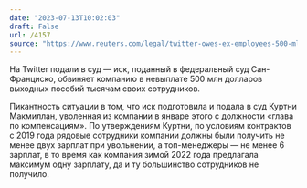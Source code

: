 ```yaml
---
date: "2023-07-13T10:02:03"
draft: False
url: /4157
source: "https://www.reuters.com/legal/twitter-owes-ex-employees-500-mln-severance-lawsuit-claims-2023-07-12/"
---
```


На Twitter подали в суд — иск, поданный в федеральный суд Сан-Франциско, обвиняет компанию в невыплате 500 млн долларов выходных пособий тысячам своих сотрудников.

Пикантность ситуации в том, что иск подготовила и подала в суд Куртни Макмиллан, уволенная из компании в январе этого с должности «глава по компенсациям». По утверждениям Куртни, по условиям контрактов с 2019 года рядовые сотрудники компании должны были получить не менее двух зарплат при увольнении, а топ-менеджеры — не менее 6 зарплат, в то время как компания зимой 2022 года предлагала максимум одну зарплату, да и ту большинство сотрудников не получило.
